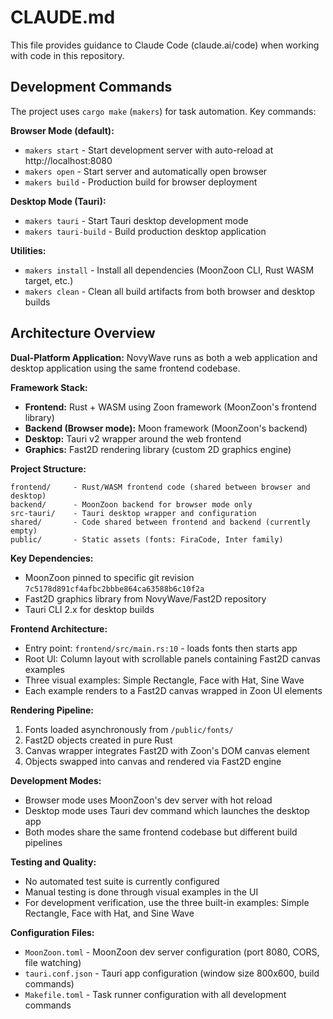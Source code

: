 # CLAUDE.md

This file provides guidance to Claude Code (claude.ai/code) when working with code in this repository.

## Development Commands

The project uses `cargo make` (`makers`) for task automation. Key commands:

**Browser Mode (default):**
- `makers start` - Start development server with auto-reload at http://localhost:8080
- `makers open` - Start server and automatically open browser
- `makers build` - Production build for browser deployment

**Desktop Mode (Tauri):**
- `makers tauri` - Start Tauri desktop development mode
- `makers tauri-build` - Build production desktop application

**Utilities:**
- `makers install` - Install all dependencies (MoonZoon CLI, Rust WASM target, etc.)
- `makers clean` - Clean all build artifacts from both browser and desktop builds

## Architecture Overview

**Dual-Platform Application:** NovyWave runs as both a web application and desktop application using the same frontend codebase.

**Framework Stack:**
- **Frontend:** Rust + WASM using Zoon framework (MoonZoon's frontend library)
- **Backend (Browser mode):** Moon framework (MoonZoon's backend)
- **Desktop:** Tauri v2 wrapper around the web frontend
- **Graphics:** Fast2D rendering library (custom 2D graphics engine)

**Project Structure:**
```
frontend/     - Rust/WASM frontend code (shared between browser and desktop)
backend/      - MoonZoon backend for browser mode only
src-tauri/    - Tauri desktop wrapper and configuration
shared/       - Code shared between frontend and backend (currently empty)
public/       - Static assets (fonts: FiraCode, Inter family)
```

**Key Dependencies:**
- MoonZoon pinned to specific git revision `7c5178d891cf4afbc2bbbe864ca63588b6c10f2a`
- Fast2D graphics library from NovyWave/Fast2D repository
- Tauri CLI 2.x for desktop builds

**Frontend Architecture:**
- Entry point: `frontend/src/main.rs:10` - loads fonts then starts app
- Root UI: Column layout with scrollable panels containing Fast2D canvas examples
- Three visual examples: Simple Rectangle, Face with Hat, Sine Wave
- Each example renders to a Fast2D canvas wrapped in Zoon UI elements

**Rendering Pipeline:**
1. Fonts loaded asynchronously from `/public/fonts/`
2. Fast2D objects created in pure Rust
3. Canvas wrapper integrates Fast2D with Zoon's DOM canvas element
4. Objects swapped into canvas and rendered via Fast2D engine

**Development Modes:**
- Browser mode uses MoonZoon's dev server with hot reload
- Desktop mode uses Tauri dev command which launches the desktop app
- Both modes share the same frontend codebase but different build pipelines

**Testing and Quality:**
- No automated test suite is currently configured
- Manual testing is done through visual examples in the UI
- For development verification, use the three built-in examples: Simple Rectangle, Face with Hat, and Sine Wave

**Configuration Files:**
- `MoonZoon.toml` - MoonZoon dev server configuration (port 8080, CORS, file watching)
- `tauri.conf.json` - Tauri app configuration (window size 800x600, build commands)
- `Makefile.toml` - Task runner configuration with all development commands